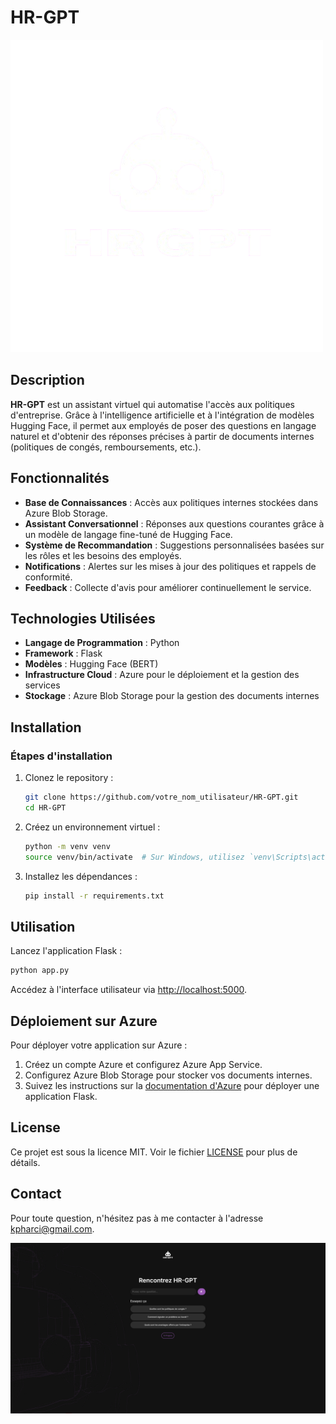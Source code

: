 # HR-GPT

![HR-GPT Logo](static/images/logo-rmvd.png) 

## Description

**HR-GPT** est un assistant virtuel qui automatise l'accès aux politiques d'entreprise. Grâce à l'intelligence artificielle et à l'intégration de modèles Hugging Face, il permet aux employés de poser des questions en langage naturel et d'obtenir des réponses précises à partir de documents internes (politiques de congés, remboursements, etc.).

## Fonctionnalités

- **Base de Connaissances** : Accès aux politiques internes stockées dans Azure Blob Storage.
- **Assistant Conversationnel** : Réponses aux questions courantes grâce à un modèle de langage fine-tuné de Hugging Face.
- **Système de Recommandation** : Suggestions personnalisées basées sur les rôles et les besoins des employés.
- **Notifications** : Alertes sur les mises à jour des politiques et rappels de conformité.
- **Feedback** : Collecte d'avis pour améliorer continuellement le service.

## Technologies Utilisées

- **Langage de Programmation** : Python
- **Framework** : Flask
- **Modèles** : Hugging Face (BERT)
- **Infrastructure Cloud** : Azure pour le déploiement et la gestion des services
- **Stockage** : Azure Blob Storage pour la gestion des documents internes

## Installation


### Étapes d'installation

1. Clonez le repository :

   ```bash
   git clone https://github.com/votre_nom_utilisateur/HR-GPT.git
   cd HR-GPT
   ```

2. Créez un environnement virtuel :

   ```bash
   python -m venv venv
   source venv/bin/activate  # Sur Windows, utilisez `venv\Scripts\activate`
   ```

3. Installez les dépendances :

   ```bash
   pip install -r requirements.txt
   ```

## Utilisation

Lancez l'application Flask :

```bash
python app.py
```

Accédez à l'interface utilisateur via [http://localhost:5000](http://localhost:5000).

## Déploiement sur Azure

Pour déployer votre application sur Azure :

1. Créez un compte Azure et configurez Azure App Service.
2. Configurez Azure Blob Storage pour stocker vos documents internes.
3. Suivez les instructions sur la [documentation d'Azure](https://docs.microsoft.com/fr-fr/azure/app-service/quickstart-python) pour déployer une application Flask.

## License

Ce projet est sous la licence MIT. Voir le fichier [LICENSE](LICENSE) pour plus de détails.

## Contact

Pour toute question, n'hésitez pas à me contacter à l'adresse [kpharci@gmail.com](mailto:kpharci@gmail.com).

![HR-GPT Screenshot](static/images/screenshot.png) 
